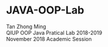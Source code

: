 # JAVA-OOP-Lab<br>
Tan Zhong Ming<br>
QIUP OOP Java Pratical Lab 2018-2019<br>
November 2018 Academic Session<br>
